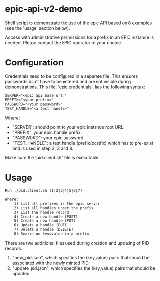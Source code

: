 # epic-api-v2-demo

Shell script to demonstrate the use of the epic API based on 8 examples (see the 'usage' section below).

Access with administrative permissions for a prefix in an EPIC instance is needed. Please contact the EPIC operator of your choice.

# Configuration

Credentials need to be configured in a separate file. This ensures passwords don't have to be entered and are not visible during demonstrations.
This file, 'epic.credentials', has the following syntax:
```
SERVER="<epic api base url>"
PREFIX="<your prefix>"
PASSWORD="<your password>"
TEST_HANDLE="<a test handle>"
```
Where:
* "SERVER": should point to your epic instance root URL.
* "PREFIX": your epic handle prefix.
* "PASSWORD": your epic password.
* "TEST_HANDLE": a test handle (prefix/postfix) which has to pre-exist and is used in step 2, 3 and 8.

Make sure the 'pid.client.sh" file is executable.

# Usage

```
Run ./pid.client.sh (1|2|3|4|5|6|7)

Where:
	1) List all prefixes in the epic server
	2) List all handles under the prefix
	3) List the handle record
	4) Create a new handle (POST)
	5) Create a new handle (PUT)
	6) Update a handle (PUT)
	7) Delete a handle (DELETE)
	8) Search on key=value in a prefix
```

There are two additional files used during creation and updating of PID records:

1. "new_pid.json", which specifies the (key,value) pairs that should be associated with the newly minted PID.
2. "update_pid.json", which specifies the (key,value) pairs that should be updated.
